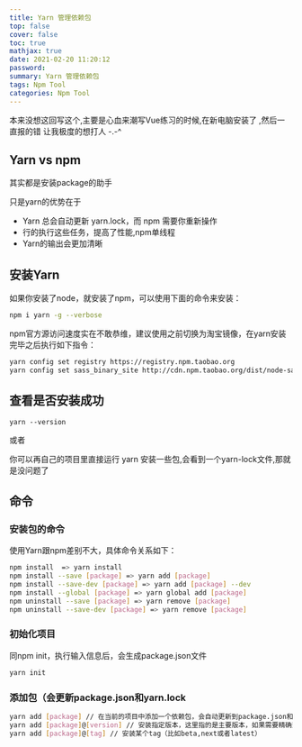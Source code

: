 ```yaml
---
title: Yarn 管理依赖包
top: false
cover: false
toc: true
mathjax: true
date: 2021-02-20 11:20:12
password:
summary: Yarn 管理依赖包
tags: Npm Tool
categories: Npm Tool
---
```


本来没想这回写这个,主要是心血来潮写Vue练习的时候,在新电脑安装了 ,然后一直报的错 让我极度的想打人 -.-^

## Yarn vs npm

其实都是安装package的助手

只是yarn的优势在于

- Yarn 总会自动更新 yarn.lock，而 npm 需要你重新操作
- 行的执行这些任务，提高了性能,npm单线程
- Yarn的输出会更加清晰

## 安装Yarn


如果你安装了node，就安装了npm，可以使用下面的命令来安装：

```sh
npm i yarn -g --verbose
```

npm官方源访问速度实在不敢恭维，建议使用之前切换为淘宝镜像，在yarn安装完毕之后执行如下指令：

```sh
yarn config set registry https://registry.npm.taobao.org
yarn config set sass_binary_site http://cdn.npm.taobao.org/dist/node-sass -g
```

## 查看是否安装成功

```
yarn --version
```

或者

你可以再自己的项目里直接运行 yarn 安装一些包,会看到一个yarn-lock文件,那就是没问题了

## 命令

### 安装包的命令

使用Yarn跟npm差别不大，具体命令关系如下：

```sh
npm install  => yarn install
npm install --save [package] => yarn add [package]
npm install --save-dev [package] => yarn add [package] --dev
npm install --global [package] => yarn global add [package]
npm uninstall --save [package] => yarn remove [package]
npm uninstall --save-dev [package] => yarn remove [package]
```

### 初始化项目

同npm init，执行输入信息后，会生成package.json文件

````sh
yarn init
````

### 添加包（会更新package.json和yarn.lock
```sh
yarn add [package] // 在当前的项目中添加一个依赖包，会自动更新到package.json和yarn.lock文件中
yarn add [package]@[version] // 安装指定版本，这里指的是主要版本，如果需要精确到小版本，使用-E参数
yarn add [package]@[tag] // 安装某个tag（比如beta,next或者latest）
```